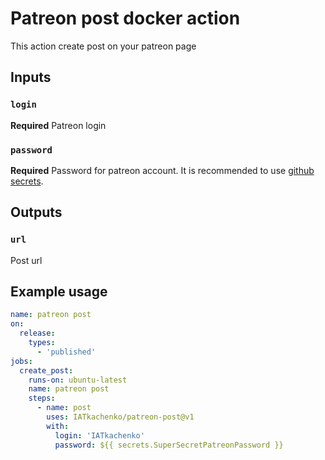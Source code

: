 # Patreon post docker action

This action create post on your patreon page

## Inputs

### `login`

**Required** Patreon login 

### `password`

**Required** Password for patreon account. It is recommended to use [github secrets](https://docs.github.com/en/actions/reference/encrypted-secrets). 
## Outputs

### `url`

Post url

## Example usage
```yaml
name: patreon post
on:
  release:
    types: 
      - 'published'
jobs:
  create_post:
    runs-on: ubuntu-latest
    name: patreon post
    steps:
      - name: post        
        uses: IATkachenko/patreon-post@v1
        with:
          login: 'IATkachenko'
          password: ${{ secrets.SuperSecretPatreonPassword }} 
```
